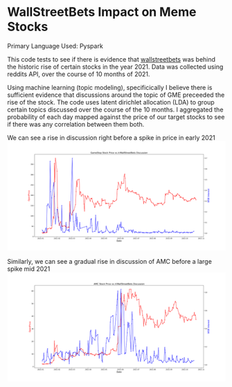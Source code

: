 # WallStreetBets Impact on Meme Stocks
Primary Language Used: Pyspark


This code tests to see if there is evidence that [wallstreetbets](https://old.reddit.com/r/wallstreetbets/) was behind the historic rise of certain stocks in the year 2021. Data was collected using reddits API, over the course of 10 months of 2021.

Using machine learning (topic modeling), specificically I believe there is sufficient evidence that discussions around the topic of GME preceeded the rise of the stock. The code uses latent dirichlet allocation (LDA) to group certain topics discussed over the course of the 10 months. I aggregated the probability of each day mapped against the price of our target stocks to see if there was any correlation between them both.


We can see a rise in discussion right before a spike in price in early 2021
![alt text](https://github.com/GrantRedfield/WallStreetBets/blob/main/GME_PLOT.png)



Similarly, we can see a gradual rise in discussion of AMC before a large spike mid 2021
![alt text](https://github.com/GrantRedfield/WallStreetBets/blob/main/AMC_PLOT.png)
